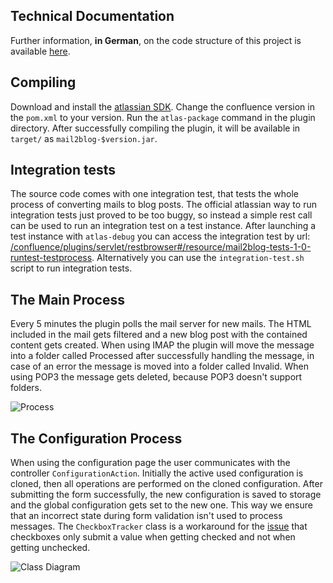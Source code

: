 ## Technical Documentation

Further information, **in German**, on the code structure of this project is available [here](konzeption_und_entwicklung_des_confluence_add_ons_mail2blog.pdf).

## Compiling

Download and install the [atlassian SDK](https://developer.atlassian.com/docs/getting-started/downloads).
Change the confluence version in the `pom.xml` to your version. Run the `atlas-package` command in the plugin directory.
After successfully compiling the plugin, it will be available in `target/` as `mail2blog-$version.jar`.

## Integration tests

The source code comes with one integration test, that tests the whole process of converting mails to blog posts.
The official atlassian way to run integration tests just proved to be too buggy, so instead a simple rest call can
be used to run an integration test on a test instance. After launching a test instance with `atlas-debug` you
can access the integration test by url:
[/confluence/plugins/servlet/restbrowser#/resource/mail2blog-tests-1-0-runtest-testprocess](http://localhost:1990/confluence/plugins/servlet/restbrowser#/resource/mail2blog-tests-1-0-runtest-testprocess).
Alternatively you can use the `integration-test.sh` script to run integration tests.

## The Main Process

Every 5 minutes the plugin polls the mail server for new mails.
The HTML included in the mail gets filtered and a new blog post with the contained content gets created.
When using IMAP the plugin will move the message into a folder called Processed
after successfully handling the message, in case of an error the message is moved into a folder called Invalid.
When using POP3 the message gets deleted, because POP3 doesn't support folders.

![Process](workflow_confluence_to_mail.jpg)

## The Configuration Process

When using the configuration page the user communicates with the controller
`ConfigurationAction`. Initially the active used configuration is cloned,
then all operations are performed on the cloned configuration. After submitting the form successfully,
the new configuration is saved to storage and the global configuration gets set to the new one. This way we ensure
that an incorrect state during form validation isn't used to process messages. The `CheckboxTracker` class is a
workaround for the [issue](https://answers.atlassian.com/questions/120352/check-box-in-velocity) that checkboxes
only submit a value when getting checked and not when getting unchecked.

![Class Diagram](configuration-classdiagram.jpg)
